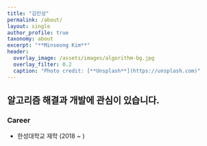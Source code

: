 ```yaml
---
title: "김민성"
permalink: /about/
layout: single
author_profile: true
taxonomy: about
excerpt: "**Minseong Kim**"
header:
  overlay_image: /assets/images/algorithm-bg.jpg
  overlay_filter: 0.2
  caption: "Photo credit: [**Unsplash**](https://unsplash.com)" 
---
```


## 알고리즘 해결과 개발에 관심이 있습니다.  
### Career 
  - 한성대학교 재학 (2018 ~ )
